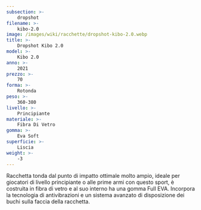 ```yaml
---
subsection: >-
    dropshot
filename: >-
    kibo-2.0
image: /images/wiki/racchette/dropshot-kibo-2.0.webp
title: >-
    Dropshot Kibo 2.0
model: >-
    Kibo 2.0
anno: >-
    2021
prezzo: >-
    70
forma: >-
    Rotonda
peso: >-
    360-380
livello: >-
    Principiante
materiale: >-
    Fibra Di Vetro
gomma: >-
    Eva Soft
superficie: >-
    Liscia
weight: >-
    -3
---
```

Racchetta tonda dal punto di impatto ottimale molto ampio, ideale per giocatori di livello principiante o alle prime armi con questo sport, è costruita in fibra di vetro e al suo interno ha una gomma Full EVA. Incorpora la tecnologia di antivibrazioni e un sistema avanzato di disposizione dei buchi sulla faccia della racchetta.